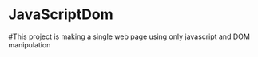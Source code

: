 # JavaScriptDom

#This project is making a single web page using only javascript and DOM manipulation
